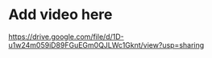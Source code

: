 # Add video here
https://drive.google.com/file/d/1D-u1w24m059iD89FGuEGm0QJLWc1Gknt/view?usp=sharing
